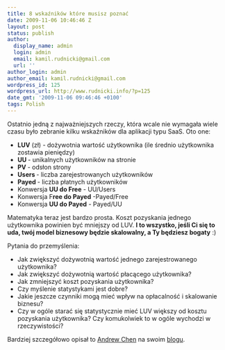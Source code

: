 ```yaml
---
title: 8 wskaźników które musisz poznać
date: 2009-11-06 10:46:46 Z
layout: post
status: publish
author:
  display_name: admin
  login: admin
  email: kamil.rudnicki@gmail.com
  url: ''
author_login: admin
author_email: kamil.rudnicki@gmail.com
wordpress_id: 125
wordpress_url: http://www.rudnicki.info/?p=125
date_gmt: '2009-11-06 09:46:46 +0100'
tags: Polish
---
```


<p>Ostatnio jedną z najważniejszych rzeczy, która wcale nie wymagała wiele czasu było zebranie kilku wskaźników dla aplikacji typu SaaS. Oto one:</p>
<ul>
<li><strong>LUV</strong> (zł) - dożywotnia wartość użytkownika (ile średnio użytkownika zostawia pieniędzy)</li>
<li><strong>UU </strong>- unikalnych użytkowników na stronie</li>
<li><strong>PV </strong>- odsłon strony</li>
<li><strong>Users </strong>- liczba zarejestrowanych użytkowników</li>
<li><strong>Payed </strong>- liczba płatnych użytkowników</li>
<li>Konwersja <strong>UU do Free</strong> - UU/Users</li>
<li>Konwersja F<strong>ree do Payed</strong> -Payed/Free</li>
<li>Konwersja <strong>UU do Payed</strong> - Payed/UU</li>
</ul>
<p>Matematyka teraz jest bardzo prosta. Koszt pozyskania jednego użytkownika powinien być mniejszy od LUV. <strong>I to wszystko, jeśli Ci się to uda, twój model biznesowy będzie skalowalny, a Ty będziesz bogaty</strong> :)</p>
<p>Pytania do przemyślenia:</p>
<ul>
<li>Jak zwiększyć dożywotnią wartość jednego zarejestrowanego użytkownika?</li>
<li>Jak zwiększyć dożywotnią wartość płacącego użytkownika?</li>
<li>Jak zmniejszyć koszt pozyskania użytkownika?</li>
<li>Czy myślenie statystykami jest dobre?</li>
<li>Jakie jeszcze czynniki mogą mieć wpływ na opłacalność i skalowanie biznesu?</li>
<li>Czy w ogóle starać się statystycznie mieć LUV większy od kosztu pozyskania użytkownika? Czy komukolwiek to w ogóle wychodzi w rzeczywistości?</li>
</ul>
<p>Bardziej szczegółowo opisał to <a href="http://andrewchenblog.com/">Andrew Chen</a> na swoim <a href="http://andrewchenblog.com/2009/01/19/how-to-create-a-profitable-freemium-startup-spreadsheet-model-included/">blogu</a>.</p>
